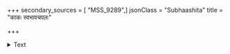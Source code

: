 +++
secondary_sources = [ "MSS_9289",]
jsonClass = "Subhaashita"
title = "काकः स्वभावचपलः"

+++

<details><summary>Text</summary>

काकः स्वभावचपलः परिशुद्धवृत्तिर् लब्ध्वा बलिं स्वजनमाह्वयते परांश्च।  
चर्मास्थिमांसवति हस्तिकलेवरेऽपि श्वा द्वेष्टि हन्ति च परान् कृपणस्वभावः॥
</details>
